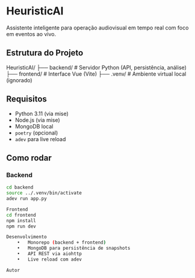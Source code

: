 # HeuristicAI

Assistente inteligente para operação audiovisual em tempo real com foco em eventos ao vivo.

## Estrutura do Projeto
HeuristicAI/
├── backend/   # Servidor Python (API, persistência, análise)
├── frontend/  # Interface Vue (Vite)
├── .venv/     # Ambiente virtual local (ignorado)

## Requisitos

- Python 3.11 (via mise)
- Node.js (via mise)
- MongoDB local
- `poetry` (opcional)
- `adev` para live reload

## Como rodar

### Backend

```bash
cd backend
source ../.venv/bin/activate
adev run app.py

Frontend
cd frontend
npm install
npm run dev

Desenvolvimento
	•	Monorepo (backend + frontend)
	•	MongoDB para persistência de snapshots
	•	API REST via aiohttp
	•	Live reload com adev

Autor

